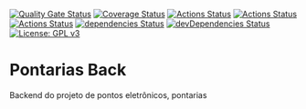 [![Quality Gate Status](https://sonarcloud.io/api/project_badges/measure?project=pontarias-back&metric=alert_status)](https://sonarcloud.io/dashboard?id=pontarias-back)
[![Coverage Status](https://coveralls.io/repos/github/victorfconti/pontarias-back/badge.svg?branch=master)](https://coveralls.io/github/victorfconti/pontarias-back?branch=master)
[![Actions Status](https://github.com/victorfconti/pontarias-back/workflows/Node%20CI/badge.svg)](https://github.com/{owner}/{repo}/actions)
[![Actions Status](https://github.com/victorfconti/pontarias-back/workflows/Sonarcloud/badge.svg)](https://github.com/{owner}/{repo}/actions)
[![Actions Status](https://github.com/victorfconti/pontarias-back/workflows/EsLint/badge.svg)](https://github.com/{owner}/{repo}/actions)
[![dependencies Status](https://david-dm.org/victorfconti/pontarias-back/status.svg)](https://david-dm.org/victorfconti/pontarias-back)
[![devDependencies Status](https://david-dm.org/victorfconti/pontarias-back/dev-status.svg)](https://david-dm.org/victorfconti/pontarias-back?type=dev)
 [![License: GPL v3](https://img.shields.io/badge/License-GPLv3-blue.svg)](./LICENSE.txt)
# Pontarias Back

Backend do projeto de pontos eletrônicos, pontarias
